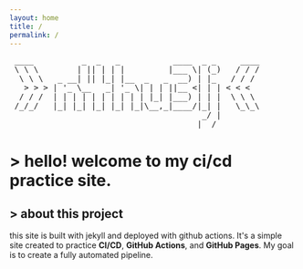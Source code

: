 ```yaml
---
layout: home
title: /
permalink: /
---
```

<pre>
 ____          _  _   _           ____  _ _     ____
 \ \ \        | || | | |         |___ \| (_)   / / /
  \ \ \   _ __| || |_| |__  _   _  __) | |_   / / / 
   > > > | '_ \__   _| '_ \| | | ||__ <| | | < < <  
  / / /  | | | | | | | | | | |_| |___) | | |  \ \ \ 
 /_/_/   |_| |_| |_| |_| |_|\__,_|____/|_| |   \_\_\
                                        _/ |        
                                       |__/         
</pre>

# > hello! welcome to my ci/cd practice site.


## > about this project

this site is built with jekyll and deployed with github actions.
It's a simple site created to practice **CI/CD**, **GitHub Actions**, and **GitHub Pages**.
My goal is to create a fully automated pipeline.
